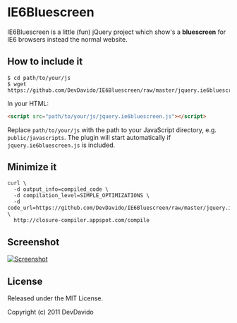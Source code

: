 IE6Bluescreen
====================================

IE6Bluescreen is a little (fun) jQuery project which show's a **bluescreen** for IE6 browsers instead the normal website.

How to include it
----------

```
$ cd path/to/your/js
$ wget https://github.com/DevDavido/IE6Bluescreen/raw/master/jquery.ie6bluescreen.js
```

In your HTML:

```html
<script src="path/to/your/js/jquery.ie6bluescreen.js"></script>
```

Replace `path/to/your/js` with the path to your JavaScript directory, e.g. `public/javascripts`.
The plugin will start automatically if `jquery.ie6bluescreen.js` is included.


Minimize it
----------

```
curl \
  -d output_info=compiled_code \
  -d compilation_level=SIMPLE_OPTIMIZATIONS \
  -d code_url=https://github.com/DevDavido/IE6Bluescreen/raw/master/jquery.ie6bluescreen.js \
  http://closure-compiler.appspot.com/compile
```


Screenshot
----------

[![Screenshot](http://img585.imageshack.us/img585/836/screenshotie6bluescreen.png)](http://img585.imageshack.us/img585/836/screenshotie6bluescreen.png)


License
-------
Released under the MIT License.

Copyright (c) 2011 DevDavido